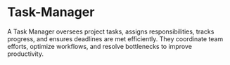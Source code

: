 # Task-Manager
A Task Manager oversees project tasks, assigns responsibilities, tracks progress, and ensures deadlines are met efficiently. They coordinate team efforts, optimize workflows, and resolve bottlenecks to improve productivity.
